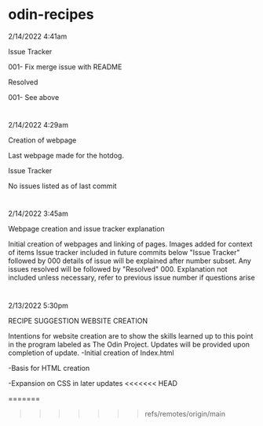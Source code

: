 # odin-recipes

2/14/2022 4:41am

Issue Tracker

001- Fix merge issue with README

Resolved

001- See above
#
2/14/2022 4:29am

Creation of webpage

Last webpage made for the hotdog.

Issue Tracker

No issues listed as of last commit
#
2/14/2022 3:45am

Webpage creation and issue tracker explanation

Initial creation of webpages and linking of pages. Images added for context of items Issue tracker included in future commits below "Issue Tracker" followed by 000 details of issue will be explained after number subset. Any issues resolved will be followed by "Resolved" 000. Explanation not included unless necessary, refer to previous issue number if questions arise
#
2/13/2022 5:30pm

RECIPE SUGGESTION WEBSITE CREATION

Intentions for website creation are to show the skills learned up to this point in the program labeled as The Odin Project. Updates will be provided upon completion of update.
-Initial creation of Index.html

-Basis for HTML creation

-Expansion on CSS in later updates
<<<<<<< HEAD

=======
>>>>>>> refs/remotes/origin/main
